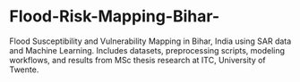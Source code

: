 # Flood-Risk-Mapping-Bihar-
Flood Susceptibility and Vulnerability Mapping in Bihar, India using SAR data and Machine Learning. Includes datasets, preprocessing scripts, modeling workflows, and results from MSc thesis research at ITC, University of Twente.
